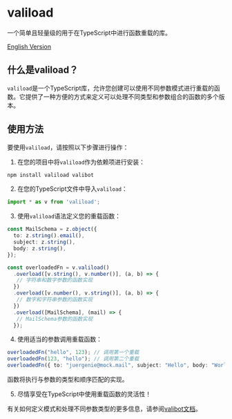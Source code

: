# valiload

一个简单且轻量级的用于在TypeScript中进行函数重载的库。

[English Version](./README.md)

## 什么是valiload？

`valiload`是一个TypeScript库，允许您创建可以使用不同参数模式进行重载的函数。它提供了一种方便的方式来定义可以处理不同类型和参数组合的函数的多个版本。

## 使用方法

要使用`valiload`，请按照以下步骤进行操作：

1. 在您的项目中将`valiload`作为依赖项进行安装：

  ```bash
  npm install valiload valibot
  ```

2. 在您的TypeScript文件中导入`valiload`：

  ```typescript
  import * as v from 'valiload';
  ```

3. 使用`valiload`语法定义您的重载函数：

  ```typescript
  const MailSchema = z.object({
    to: z.string().email(),
    subject: z.string(),
    body: z.string(),
  });

  const overloadedFn = v.valiload()
    .overload([v.string(), v.number()], (a, b) => {
     // 字符串和数字参数的函数实现
    })
    .overload([v.number(), v.string()], (a, b) => {
     // 数字和字符串参数的函数实现
    })
    .overload([MailSchema], (mail) => {
     // MailSchema参数的函数实现
    });
  ```

4. 使用适当的参数调用重载函数：

  ```typescript
  overloadedFn("hello", 123); // 调用第一个重载
  overloadedFn(123, "hello"); // 调用第二个重载
  overloadedFn({ to: "juergenie@mock.mail", subject: "Hello", body: "World" }); // 调用第三个重载
  ```

  函数将执行与参数的类型和顺序匹配的实现。

5. 尽情享受在TypeScript中使用重载函数的灵活性！

有关如何定义模式和处理不同参数类型的更多信息，请参阅[valibot文档](https://valibot.dev/)。

